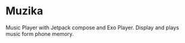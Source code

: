 # Muzika
Music Player with Jetpack compose and Exo Player.
Display and plays music form phone memory. 
